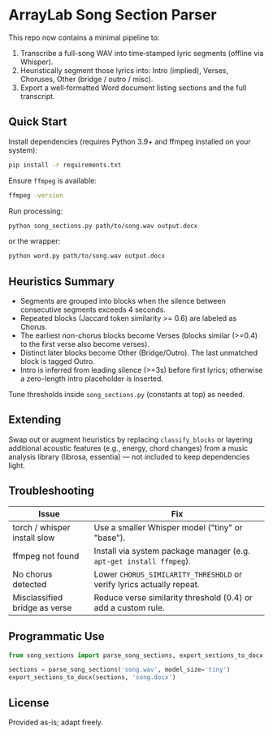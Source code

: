 # ArrayLab Song Section Parser

This repo now contains a minimal pipeline to:

1. Transcribe a full-song WAV into time‑stamped lyric segments (offline via Whisper).
2. Heuristically segment those lyrics into: Intro (implied), Verses, Choruses, Other (bridge / outro / misc).
3. Export a well‑formatted Word document listing sections and the full transcript.

## Quick Start

Install dependencies (requires Python 3.9+ and ffmpeg installed on your system):

```bash
pip install -r requirements.txt
```

Ensure `ffmpeg` is available:

```bash
ffmpeg -version
```

Run processing:

```bash
python song_sections.py path/to/song.wav output.docx
```

or the wrapper:

```bash
python word.py path/to/song.wav output.docx
```

## Heuristics Summary

- Segments are grouped into blocks when the silence between consecutive segments exceeds 4 seconds.
- Repeated blocks (Jaccard token similarity >= 0.6) are labeled as Chorus.
- The earliest non-chorus blocks become Verses (blocks similar (>=0.4) to the first verse also become verses).
- Distinct later blocks become Other (Bridge/Outro). The last unmatched block is tagged Outro.
- Intro is inferred from leading silence (>=3s) before first lyrics; otherwise a zero-length intro placeholder is inserted.

Tune thresholds inside `song_sections.py` (constants at top) as needed.

## Extending

Swap out or augment heuristics by replacing `classify_blocks` or layering additional acoustic features (e.g., energy, chord changes) from a music analysis library (librosa, essentia) — not included to keep dependencies light.

## Troubleshooting

| Issue | Fix |
|-------|-----|
| torch / whisper install slow | Use a smaller Whisper model ("tiny" or "base"). |
| ffmpeg not found | Install via system package manager (e.g. `apt-get install ffmpeg`). |
| No chorus detected | Lower `CHORUS_SIMILARITY_THRESHOLD` or verify lyrics actually repeat. |
| Misclassified bridge as verse | Reduce verse similarity threshold (0.4) or add a custom rule. |

## Programmatic Use

```python
from song_sections import parse_song_sections, export_sections_to_docx

sections = parse_song_sections('song.wav', model_size='tiny')
export_sections_to_docx(sections, 'song.docx')
```

## License

Provided as-is; adapt freely.
